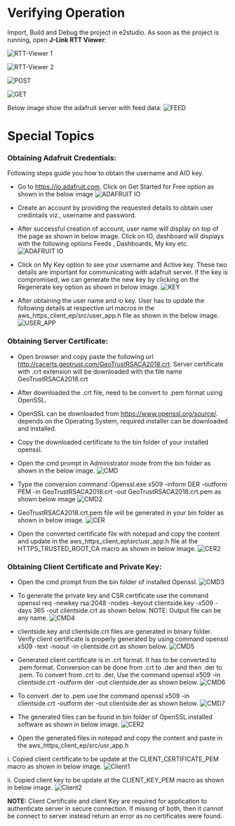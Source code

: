 # Verifying Operation
Import, Build and Debug the project in e2studio. As soon as the project is running, open **J-Link RTT Viewer**:

![RTT-Viewer 1](images/RTT_Viewer(1).png)

![RTT-Viewer 2](images/RTT_Viewer(2).png)

![POST](images/PostRequest.png)

![GET](images/GetRequest.png)

Below image show the adafruit server with feed data:
![FEED](images/feedData.png)

# Special Topics

### Obtaining Adafruit Credentials:
Following steps guide you how to obtain the username and AIO key.
- Go to https://io.adafruit.com. Click on Get Started for Free option as shown in the below image
![ADAFRUIT IO](images/adafruitio.png)

- Create an account by providing the requested details to obtain user credintails viz., username and password.

- After successful creation of account, user name will display on top of the page as shown in below image. Click on IO, dashboard will displays with the following options Feeds , Dashboards, My key etc.
![ADAFRUIT IO](images/AdafruitIOFEED.png)

- Click on My Key option to see your username and Active key. These two details are important for communicating with adafruit server. If the key is compromised, we can generate the new key by clicking on the Regenerate key option as shown in below image.
![KEY](images/key.png)

- After obtaining the user name and io key. User has to update the following details at respective url macros in the aws_https_client_ep/src/user_app.h file as shown in the below image.
![USER_APP](images/usercode.png)


### Obtaining Server Certificate:
- Open browser and copy paste the following url http://cacerts.geotrust.com/GeoTrustRSACA2018.crt. Server certificate with .crt extension will be downloaded with the file name GeoTrustRSACA2018.crt

- After downloaded the .crt file, need to be convert to .pem format using OpenSSL.

- OpenSSL can be downloaded from https://www.openssl.org/source/. depends on the Operating System, required installer can be downloaded and installed.

- Copy the downloaded certificate to the bin folder of your installed openssl.

- Open the cmd prompt in Administrator mode from the bin folder as shown in the below image.
![CMD](images/cmdprompt1.png)

- Type the conversion command :Openssl.exe x509 -inform DER -outform PEM -in GeoTrustRSACA2018.crt -out GeoTrustRSACA2018.crt.pem as shown below image
![CMD2](images/cmdprompt2.png)

- GeoTrustRSACA2018.crt.pem file will be generated in your bin folder as shown in below image.
![CER](images/certificat.png)

- Open the converted certificate file with notepad and copy the content and update in the aws_https_client_ep\src\usr_app.h file at the HTTPS_TRUSTED_ROOT_CA macro as shown in below image.
![CER2](images/CERTIFICATE1.png)


### Obtaining Client Certificate and Private Key:
- Open the cmd prompt from the bin folder of installed Openssl.
![CMD3](images/cmd3.png)

- To generate the private key and CSR certificate use the command openssl req -newkey rsa:2048 -nodes -keyout clientside.key -x509 -days 365 -out clientside.crt as shown below. NOTE: Output file can be any name.
![CMD4](images/CMD4.png)

- clientside.key and clientside.crt files are generated in binary folder. Verify client certificate is properly generated by using command openssl x509 -text -noout -in clientside.crt as shown below.
![CMD5](images/CMD5.png)

- Generated client certificate is in .crt format. It has to be converted to .pem format. Conversion can be done from .crt to .der and then .der to .pem. To convert from .crt to .der, Use the command openssl x509 -in clientside.crt -outform der -out clientside.der as shown below.
![CMD6](images/CMD6.png)

- To convert .der to .pem use the command openssl x509 -in clientside.crt -outform der -out clientside.der as shown below.
![CMD7](images/CMD7.png)

- The generated files can be found in bin folder of OpenSSL installed software as shown in below image.
![CER2](images/CER2.png)

- Open the generated files in notepad and copy the content and paste in the aws_https_client_ep/src/usr_app.h

i. Copied client certificate to be update at the CLIENT_CERTIFICATE_PEM macro as shown in below image.
![Client1](images/clientcer1.png)

ii. Copied client key to be update at the CLIENT_KEY_PEM macro as shown in below image.
![Client2](images/clientcer2.png)


**NOTE:** Client Certificate and client Key are required for application to authenticate server in secure connection. If missing of both, then it cannot be connect to server instead return an error as no certificates were found.

